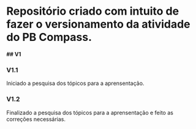 # Repositório criado com intuito de fazer o versionamento da atividade do PB Compass.

**## V1**

### V1.1  
Iniciado a pesquisa dos tópicos para a aprensentação.

### V1.2  
Finalizado a pesquisa dos tópicos para a aprensentação e feito as correções necessárias.
